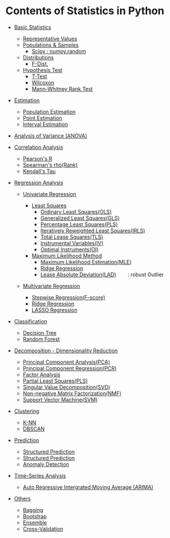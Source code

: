 # Contents of Statistics in Python

* [Basic Statistics]()
  * [Representative Values]()
  * [Populations & Samples]()
    - [Scipy : numpy.random](https://docs.scipy.org/doc/numpy/reference/routines.random.html)
  * [Distributions]()
    - [F-Dist.]()
  * [Hypothesis Test]()
    - [T-Test]()
    - [Wilcoxon]()
    - [Mann-Whitney Rank Test]()

* [Estimation]()
  - [Population Estimation]()
  - [Point Estimation]()
  - [Interval Estimation]()
* [Analysis of Variance (ANOVA)]()

* [Correlation Analysis]()
  - [Pearson's R]()
  - [Spearman's rho(Rank)]()
  - [Kendall's Tau]()
  
* [Regression Analysis]()
  - [Univariate Regression]()
    - [Least Squares]()
      + [Ordinary Least Squares(OLS)]()
      + [Generalized Least Squares(GLS)]()
      + [Percentage Least Squares(PLS)]()
      + [Iteratively Reweighted Least Squares(IRLS)]()
      + [Total Lease Squares(TLS)]()
      + [Instrumental Variables(IV)]()
      + [Optimal Instruments(OI)]()
    - [Maximum Likelihood Method]()
      + [Maximum Likelihood Estimation(MLE)]()
      + [Ridge Regression]()
      + [Lease Absolute Deviation(LAD)]()
        : robust Outlier
      
  - [Multivariate Regression]()
    - [Stepwise Regression(F-score)]()
    - [Ridge Regression]()
    - [LASSO Regression]()
    
* [Classification]()
  - [Decision Tree]()
  - [Random Forest]()
  
* [Decomposition - Dimensionality Reduction]()
  - [Principal Component Analysis(PCA)]()
  - [Principal Component Regression(PCR)]()
  - [Factor Analysis]()
  - [Partial Least Squares(PLS)]()
  - [Singular Value Decomposition(SVD)]()
  - [Non-negative Matrix Factorization(NMF)]()
  - [Support Vector Machine(SVM)]()
  
* [Clustering]()
  - [K-NN]()
  - [DBSCAN]()
  
* [Prediction]()
  - [Structured Prediction]()
  - [Structured Prediction]()
  - [Anomaly Detection]()
  
* [Time-Series Analysis]()
  - [Auto Regressive Intergrated Moving Average (ARIMA)]()
  
* [Others]()
  - [Bagging]()
  - [Bootstrap]()
  - [Ensemble]()
  - [Cross-Validation]()
